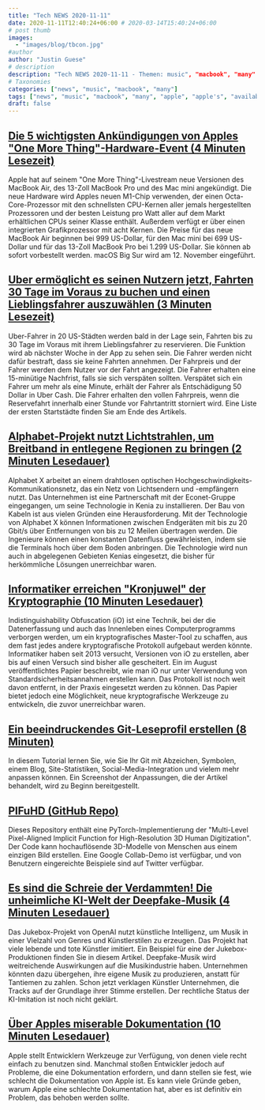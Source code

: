 ```yaml
---
title: "Tech NEWS 2020-11-11"
date: 2020-11-11T12:40:24+06:00 # 2020-03-14T15:40:24+06:00
# post thumb
images:
  - "images/blog/tbcon.jpg"
#author
author: "Justin Guese"
# description
description: "Tech NEWS 2020-11-11 - Themen: music", "macbook", "many"
# Taxonomies
categories: ["news", "music", "macbook", "many"]
tags: ["news", "music", "macbook", "many", "apple", "apple's", "available"]
draft: false
---
```


## [Die 5 wichtigsten Ankündigungen von Apples "One More Thing"-Hardware-Event (4 Minuten Lesezeit)](https://www.theverge.com/2020/11/10/21550892/apple-arm-silicon-event-macbook-air-pro-mini-mac-big-sur-biggest-announcements/1/01000175b6fde253-b453a61d-4385-42a5-b5a5-b1323a6701c6-000000/qqZyoefC3TX8IsJmjTFPts6woZqWODRfdAt3ikycl80=166)

 Apple hat auf seinem "One More Thing"-Livestream neue Versionen des MacBook Air, des 13-Zoll MacBook Pro und des Mac mini angekündigt. Die neue Hardware wird Apples neuen M1-Chip verwenden, der einen Octa-Core-Prozessor mit den schnellsten CPU-Kernen aller jemals hergestellten Prozessoren und der besten Leistung pro Watt aller auf dem Markt erhältlichen CPUs seiner Klasse enthält. Außerdem verfügt er über einen integrierten Grafikprozessor mit acht Kernen. Die Preise für das neue MacBook Air beginnen bei 999 US-Dollar, für den Mac mini bei 699 US-Dollar und für das 13-Zoll MacBook Pro bei 1.299 US-Dollar. Sie können ab sofort vorbestellt werden. macOS Big Sur wird am 12. November eingeführt.

## [Uber ermöglicht es seinen Nutzern jetzt, Fahrten 30 Tage im Voraus zu buchen und einen Lieblingsfahrer auszuwählen (3 Minuten Lesezeit)](https://techcrunch.com/2020/11/10/uber-will-now-let-users-book-rides-30-days-in-advance-and-pick-a-favorite-driver//1/01000175b6fde253-b453a61d-4385-42a5-b5a5-b1323a6701c6-000000/izI-h5nzbctfzVc8uq6Ipee6HiYmqsOzBkrysJPURNA=166)

 Uber-Fahrer in 20 US-Städten werden bald in der Lage sein, Fahrten bis zu 30 Tage im Voraus mit ihrem Lieblingsfahrer zu reservieren. Die Funktion wird ab nächster Woche in der App zu sehen sein. Die Fahrer werden nicht dafür bestraft, dass sie keine Fahrten annehmen. Der Fahrpreis und der Fahrer werden dem Nutzer vor der Fahrt angezeigt. Die Fahrer erhalten eine 15-minütige Nachfrist, falls sie sich verspäten sollten. Verspätet sich ein Fahrer um mehr als eine Minute, erhält der Fahrer als Entschädigung 50 Dollar in Uber Cash. Die Fahrer erhalten den vollen Fahrpreis, wenn die Reservefahrt innerhalb einer Stunde vor Fahrtantritt storniert wird. Eine Liste der ersten Startstädte finden Sie am Ende des Artikels.

## [Alphabet-Projekt nutzt Lichtstrahlen, um Breitband in entlegene Regionen zu bringen (2 Minuten Lesedauer)](https://newatlas.com/telecommunications/alphabet-project-taara-light-beam-internet-network//1/01000175b6fde253-b453a61d-4385-42a5-b5a5-b1323a6701c6-000000/9JhTcLn91psEjBRFh1rKfKP_raFuDQcUKV4UPWXBfEA=166)

 Alphabet X arbeitet an einem drahtlosen optischen Hochgeschwindigkeits-Kommunikationsnetz, das ein Netz von Lichtsendern und -empfängern nutzt. Das Unternehmen ist eine Partnerschaft mit der Econet-Gruppe eingegangen, um seine Technologie in Kenia zu installieren. Der Bau von Kabeln ist aus vielen Gründen eine Herausforderung. Mit der Technologie von Alphabet X können Informationen zwischen Endgeräten mit bis zu 20 Gbit/s über Entfernungen von bis zu 12 Meilen übertragen werden. Die Ingenieure können einen konstanten Datenfluss gewährleisten, indem sie die Terminals hoch über dem Boden anbringen. Die Technologie wird nun auch in abgelegenen Gebieten Kenias eingesetzt, die bisher für herkömmliche Lösungen unerreichbar waren.

## [Informatiker erreichen "Kronjuwel" der Kryptographie (10 Minuten Lesedauer)](https://www.quantamagazine.org/computer-scientists-achieve-crown-jewel-of-cryptography-20201110//1/01000175b6fde253-b453a61d-4385-42a5-b5a5-b1323a6701c6-000000/D3bfX3KIKfgcc70ulhHh1rZOlPVU7H9ZohHpz1MbJVc=166)

 Indistinguishability Obfuscation (iO) ist eine Technik, bei der die Datenerfassung und auch das Innenleben eines Computerprogramms verborgen werden, um ein kryptografisches Master-Tool zu schaffen, aus dem fast jedes andere kryptografische Protokoll aufgebaut werden könnte. Informatiker haben seit 2013 versucht, Versionen von iO zu erstellen, aber bis auf einen Versuch sind bisher alle gescheitert. Ein im August veröffentlichtes Papier beschreibt, wie man iO nur unter Verwendung von Standardsicherheitsannahmen erstellen kann. Das Protokoll ist noch weit davon entfernt, in der Praxis eingesetzt werden zu können. Das Papier bietet jedoch eine Möglichkeit, neue kryptografische Werkzeuge zu entwickeln, die zuvor unerreichbar waren.

## [Ein beeindruckendes Git-Leseprofil erstellen (8 Minuten)](https://medium.com/swlh/create-awesome-git-readme-profile-84efa0bcda3b/1/01000175b6fde253-b453a61d-4385-42a5-b5a5-b1323a6701c6-000000/e9c9FEXvQmkaKBSbT1pJuHRu2DTa3laCw9NqJHB2x_g=166)

 In diesem Tutorial lernen Sie, wie Sie Ihr Git mit Abzeichen, Symbolen, einem Blog, Site-Statistiken, Social-Media-Integration und vielem mehr anpassen können. Ein Screenshot der Anpassungen, die der Artikel behandelt, wird zu Beginn bereitgestellt.

## [PIFuHD (GitHub Repo)](https://github.com/facebookresearch/pifuhd/1/01000175b6fde253-b453a61d-4385-42a5-b5a5-b1323a6701c6-000000/nyaC8mNUtozJpgCmFEMyywtL4U6RvgM3D_reViDhoE4=166)

 Dieses Repository enthält eine PyTorch-Implementierung der "Multi-Level Pixel-Aligned Implicit Function for High-Resolution 3D Human Digitization". Der Code kann hochauflösende 3D-Modelle von Menschen aus einem einzigen Bild erstellen. Eine Google Collab-Demo ist verfügbar, und von Benutzern eingereichte Beispiele sind auf Twitter verfügbar.

## [Es sind die Schreie der Verdammten! Die unheimliche KI-Welt der Deepfake-Musik (4 Minuten Lesedauer)](https://www.theguardian.com/music/2020/nov/09/deepfake-pop-music-artificial-intelligence-ai-frank-sinatra/1/01000175b6fde253-b453a61d-4385-42a5-b5a5-b1323a6701c6-000000/DCLrXvRcjRYekVCAsMmjjDP3wOj7r8gaEsA2XOFxjDw=166)

 Das Jukebox-Projekt von OpenAI nutzt künstliche Intelligenz, um Musik in einer Vielzahl von Genres und Künstlerstilen zu erzeugen. Das Projekt hat viele lebende und tote Künstler imitiert. Ein Beispiel für eine der Jukebox-Produktionen finden Sie in diesem Artikel. Deepfake-Musik wird weitreichende Auswirkungen auf die Musikindustrie haben. Unternehmen könnten dazu übergehen, ihre eigene Musik zu produzieren, anstatt für Tantiemen zu zahlen. Schon jetzt verklagen Künstler Unternehmen, die Tracks auf der Grundlage ihrer Stimme erstellen. Der rechtliche Status der KI-Imitation ist noch nicht geklärt.

## [Über Apples miserable Dokumentation (10 Minuten Lesedauer)](https://www.caseyliss.com/2020/11/10/on-apples-pisspoor-documentation/1/01000175b6fde253-b453a61d-4385-42a5-b5a5-b1323a6701c6-000000/AV2sJpG6iQmIGrcrEKBlrKQOBYZ9baPm7ZMllg-jgIc=166)

 Apple stellt Entwicklern Werkzeuge zur Verfügung, von denen viele recht einfach zu benutzen sind. Manchmal stoßen Entwickler jedoch auf Probleme, die eine Dokumentation erfordern, und dann stellen sie fest, wie schlecht die Dokumentation von Apple ist. Es kann viele Gründe geben, warum Apple eine schlechte Dokumentation hat, aber es ist definitiv ein Problem, das behoben werden sollte.


